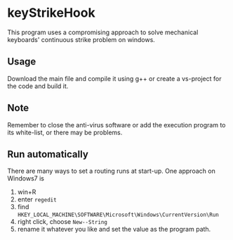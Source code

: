 # keyStrikeHook
This program uses a compromising approach to solve mechanical keyboards' continuous strike problem on windows.
## Usage
Download the main file and compile it using g++ or create a vs-project for the code and build it.

## Note
Remember to close the anti-virus software or add the execution program to its white-list, or there may be problems. 

## Run automatically 
There are many ways to set a routing runs at start-up. One approach on Windows7 is 
1. win+R
2. enter `regedit`
3. find `HKEY_LOCAL_MACHINE\SOFTWARE\Microsoft\Windows\CurrentVersion\Run`
4. right click, choose `New--String`
5. rename it whatever you like and set the value as the program path.

